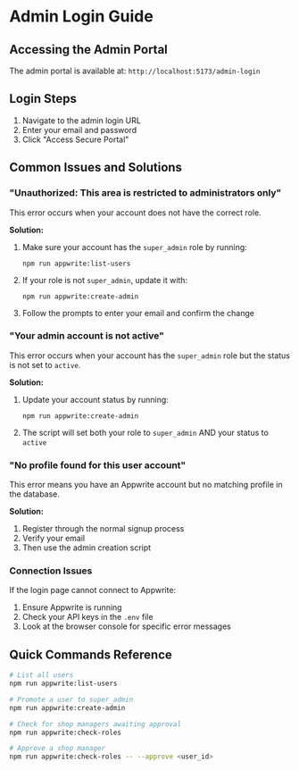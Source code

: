 # Admin Login Guide

## Accessing the Admin Portal

The admin portal is available at: `http://localhost:5173/admin-login`

## Login Steps

1. Navigate to the admin login URL
2. Enter your email and password
3. Click "Access Secure Portal"

## Common Issues and Solutions

### "Unauthorized: This area is restricted to administrators only"

This error occurs when your account does not have the correct role.

**Solution:**
1. Make sure your account has the `super_admin` role by running:
   ```
   npm run appwrite:list-users
   ```
2. If your role is not `super_admin`, update it with:
   ```
   npm run appwrite:create-admin
   ```
3. Follow the prompts to enter your email and confirm the change

### "Your admin account is not active"

This error occurs when your account has the `super_admin` role but the status is not set to `active`.

**Solution:**
1. Update your account status by running:
   ```
   npm run appwrite:create-admin
   ```
2. The script will set both your role to `super_admin` AND your status to `active`

### "No profile found for this user account"

This error means you have an Appwrite account but no matching profile in the database.

**Solution:**
1. Register through the normal signup process
2. Verify your email
3. Then use the admin creation script

### Connection Issues

If the login page cannot connect to Appwrite:

1. Ensure Appwrite is running
2. Check your API keys in the `.env` file
3. Look at the browser console for specific error messages

## Quick Commands Reference

```bash
# List all users
npm run appwrite:list-users

# Promote a user to super_admin
npm run appwrite:create-admin

# Check for shop managers awaiting approval
npm run appwrite:check-roles

# Approve a shop manager
npm run appwrite:check-roles -- --approve <user_id>
``` 